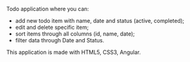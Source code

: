 Todo application where you can:

- add new todo item with name, date and status (active, completed);
- edit and delete specific item;
- sort items through all columns (id, name, date);
- filter data through Date and Status.

This application is made with HTML5, CSS3, Angular. 
